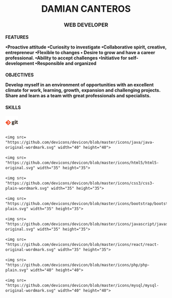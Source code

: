 
<h1 align="center">
  DAMIAN CANTEROS
</h1>
<h3 align="center">
  WEB DEVELOPER
</h3> 
<h4>
  FEATURES

  •Proactive attitude
  •Curiosity to investigate
  •Collaborative spirit, creative,
  entrepreneur
  •Flexible to changes
  • Desire to grow and have a career
  professional.
  •Ability to accept challenges
  •Initiative for self-development
  •Responsible and organized
</h4>
<h4>
  OBJECTIVES

  Develop myself in an environment of opportunities with an excellent climate for work, learning, 
  growth, expansion and challenging projects.
  Share and learn as a team with great professionals and specialists.
</h4>
<h4>
  SKILLS 
</h4>
  <div align="left">
    <img src= "https://github.com/devicons/devicon/blob/master/icons/git/git-original-wordmark.svg" width="40" height="40">

    <img src= "https://github.com/devicons/devicon/blob/master/icons/java/java-original-wordmark.svg" width="40" height="40">

    <img src= "https://github.com/devicons/devicon/blob/master/icons/html5/html5-original.svg" width="35" height="35">

    <img src= "https://github.com/devicons/devicon/blob/master/icons/css3/css3-plain-wordmark.svg" width="35" height="35">

    <img src= "https://github.com/devicons/devicon/blob/master/icons/bootstrap/bootstrap-plain.svg" width="35" height="35">

    <img src= "https://github.com/devicons/devicon/blob/master/icons/javascript/javascript-original.svg" width="35" height="35">

    <img src= "https://github.com/devicons/devicon/blob/master/icons/react/react-original-wordmark.svg" width="35" height="35">

    <img src= "https://github.com/devicons/devicon/blob/master/icons/php/php-plain.svg" width="40" height="40">

    <img src= "https://github.com/devicons/devicon/blob/master/icons/mysql/mysql-original-wordmark.svg" width="40" height="40">
  </div>
